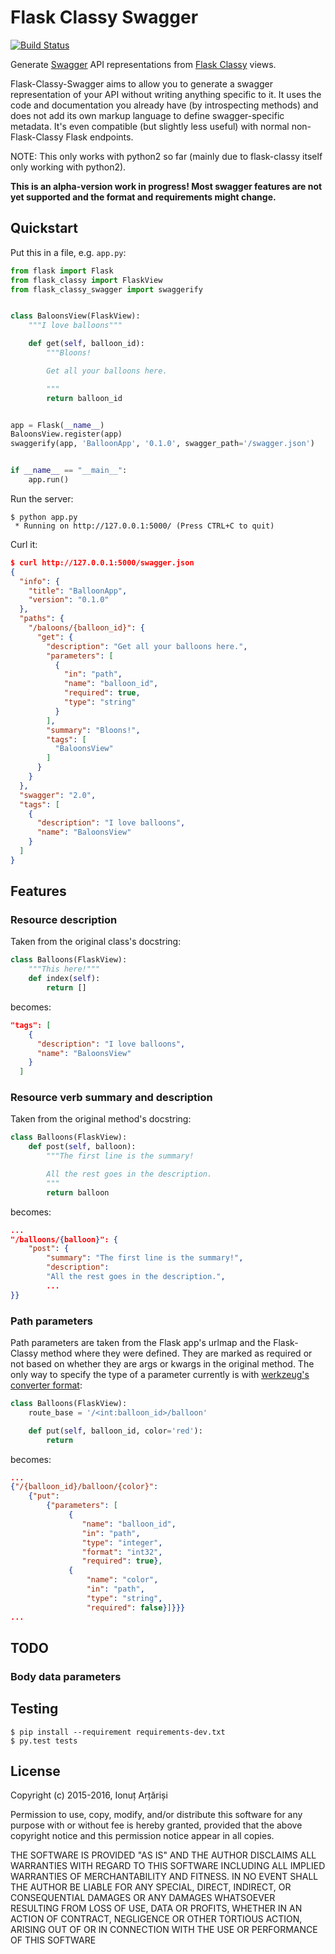 # Flask Classy Swagger

[![Build Status](https://travis-ci.org/mapleoin/flask-classy-swagger.svg?branch=master)](https://travis-ci.org/mapleoin/flask-classy-swagger)

Generate [Swagger](http://swagger.io/) API representations from [Flask Classy](https://pythonhosted.org/Flask-Classy/) views.

Flask-Classy-Swagger aims to allow you to generate a swagger representation of your API without writing anything specific to it. It uses the code and documentation you already have (by introspecting methods) and does not add its own markup language to define swagger-specific metadata. It's even compatible (but slightly less useful) with normal non-Flask-Classy Flask endpoints.

NOTE: This only works with python2 so far (mainly due to flask-classy itself only working with python2).

**This is an alpha-version work in progress! Most swagger features are not yet supported and the format and requirements might change.**


## Quickstart

Put this in a file, e.g. `app.py`:

```python
from flask import Flask
from flask_classy import FlaskView
from flask_classy_swagger import swaggerify


class BaloonsView(FlaskView):
    """I love balloons"""

    def get(self, balloon_id):
        """Bloons!

        Get all your balloons here.

        """
        return balloon_id


app = Flask(__name__)
BaloonsView.register(app)
swaggerify(app, 'BalloonApp', '0.1.0', swagger_path='/swagger.json')


if __name__ == "__main__":
    app.run()
```

Run the server:

```
$ python app.py
 * Running on http://127.0.0.1:5000/ (Press CTRL+C to quit)
```

Curl it:

```json
$ curl http://127.0.0.1:5000/swagger.json
{
  "info": {
    "title": "BalloonApp",
    "version": "0.1.0"
  },
  "paths": {
    "/baloons/{balloon_id}": {
      "get": {
        "description": "Get all your balloons here.",
        "parameters": [
          {
            "in": "path",
            "name": "balloon_id",
            "required": true,
            "type": "string"
          }
        ],
        "summary": "Bloons!",
        "tags": [
          "BaloonsView"
        ]
      }
    }
  },
  "swagger": "2.0",
  "tags": [
    {
      "description": "I love balloons",
      "name": "BaloonsView"
    }
  ]
}
```

## Features

### Resource description

Taken from the original class's docstring:

```python
class Balloons(FlaskView):
    """This here!"""
    def index(self):
        return []
```

becomes:

```json
"tags": [
    {
      "description": "I love balloons",
      "name": "BaloonsView"
    }
  ]
```

### Resource verb summary and description

Taken from the original method's docstring:

```python
class Balloons(FlaskView):
    def post(self, balloon):
        """The first line is the summary!

        All the rest goes in the description.
        """
        return balloon
```

becomes:

```json
...
"/balloons/{balloon}": {
    "post": {
        "summary": "The first line is the summary!",
        "description":
        "All the rest goes in the description.",
        ...
}}
```


### Path parameters

Path parameters are taken from the Flask app's urlmap and the Flask-Classy method where they were defined. They are marked as required or not based on whether they are args or kwargs in the original method. The only way to specify the type of a parameter currently is with [werkzeug's converter format](http://werkzeug.pocoo.org/docs/0.11/routing/#builtin-converters):

```python
class Balloons(FlaskView):
    route_base = '/<int:balloon_id>/balloon'

    def put(self, balloon_id, color='red'):
        return
```

becomes:

```json
...
{"/{balloon_id}/balloon/{color}":
    {"put":
        {"parameters": [
             {
                "name": "balloon_id",
                "in": "path",
                "type": "integer",
                "format": "int32",
                "required": true},
             {
                 "name": "color",
                 "in": "path",
                 "type": "string",
                 "required": false}]}}}
...
```

## TODO

### Body data parameters

## Testing

```
$ pip install --requirement requirements-dev.txt
$ py.test tests
```

## License

Copyright (c) 2015-2016, Ionuț Arțăriși

Permission to use, copy, modify, and/or distribute this software for any purpose with or without fee is hereby granted, provided that the above copyright notice and this permission notice appear in all copies.

THE SOFTWARE IS PROVIDED "AS IS" AND THE AUTHOR DISCLAIMS ALL WARRANTIES WITH REGARD TO THIS SOFTWARE INCLUDING ALL IMPLIED WARRANTIES OF MERCHANTABILITY AND FITNESS. IN NO EVENT SHALL THE AUTHOR BE LIABLE FOR ANY SPECIAL, DIRECT, INDIRECT, OR CONSEQUENTIAL DAMAGES OR ANY DAMAGES WHATSOEVER RESULTING FROM LOSS OF USE, DATA OR PROFITS, WHETHER IN AN ACTION OF CONTRACT, NEGLIGENCE OR OTHER TORTIOUS ACTION, ARISING OUT OF OR IN CONNECTION WITH THE USE OR PERFORMANCE OF THIS SOFTWARE
